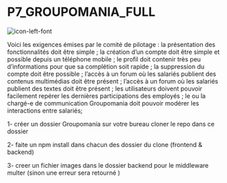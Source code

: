 # P7_GROUPOMANIA_FULL

![icon-left-font](https://user-images.githubusercontent.com/82519929/167313185-30c8b0d1-8527-4258-8e0c-0c8113c8f26e.png)


Voici les exigences émises par le comité de pilotage : la présentation des fonctionnalités doit être simple ; la création d’un compte doit être simple et possible depuis un téléphone mobile ; le profil doit contenir très peu d’informations pour que sa complétion soit rapide ; la suppression du compte doit être possible ; l’accès à un forum où les salariés publient des contenus multimédias doit être présent ; l’accès à un forum où les salariés publient des textes doit être présent ; les utilisateurs doivent pouvoir facilement repérer les dernières participations des employés ; le ou la chargé-e de communication Groupomania doit pouvoir modérer les interactions entre salariés;

1- créer un dossier Groupomania sur votre bureau cloner le repo dans ce dossier

2- faite un npm install dans chacun des dossier du clone (frontend & backend)

3- creer un fichier images dans le dossier backend pour le middleware multer (sinon une erreur sera retourné )
